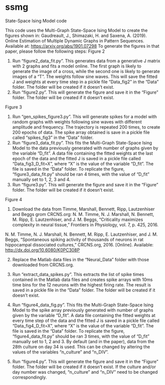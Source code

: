 # ssmg
State-Space Ising Model code

This code uses the Multi-Graph State-Space Ising Model to create the figures shown in:
Gaudreault, J., Shimazaki, H. and Saxena, A. (2019). Online Estimation of Multiple Dynamic Graphs in Pattern Sequences. Available at: https://arxiv.org/abs/1901.07298
To generate the figures in that paper, please follow the following steps:
Figure 2 
1. Run “figure2_data_fit.py”. This generates data from a generative J matrix with 2 graphs and fits a model online. The first graph is likely to generate the image of a cross, while the second one is likely to generate images of a “T”. The weights follow sine waves. This will save the fitted J and weights at every time step in a pickle file “Data_fig2” in the “Data” folder. The folder will be created if it doesn’t exist.
2. Run “figure2.py”. This will generate the figure and save it in the “Figure” folder. The folder will be created if it doesn’t exist.

Figure 3
1. Run “gen_spikes_figure3.py”. This will generate spikes for a model with random graphs with weights following sine waves with different amplitude and frequency. The trajectory is repeated 200 times, to create 200 epochs of data. The spike array obtained is save in a pickle file called “spikes_fig3” in the “Data” folder.
2. Run “figure3_data_fit.py”. This fits the Multi-Graph State-Space Ising Model to the data previously generated with number of graphs given by the variable “D_fit”. A data file containing the fitted weights at the last epoch of the data and the fitted J is saved in a pickle file called “Data_fig3_D_fit=X”, where “X” is the value of the variable “D_fit”. The file is saved in the “Data” folder. To replicate the figure, “figure3_data_fit.py” should be ran 4 times, with the value of “D_fit” manually set to 1, 2, 3 and 4.
3. Run “figure3.py”. This will generate the figure and save it in the “Figure” folder. The folder will be created if it doesn’t exist.

Figure 4
1. Download the data from Timme, Marshall, Bennett, Ripp, Lautzenhiser and Beggs grom CRCNS.org: 
N. M. Timme, N. J. Marshall, N. Bennett, M. Ripp, E. Lautzenhiser, and J. M. Beggs, “Criticality maximizes complexity in neural tissue,” Frontiers in Physiology, vol. 7, p. 425, 2016.

N. M. Timme, N. J. Marshall, N. Bennett, M. Ripp, E. Lautzenhiser, and J. M. Beggs, “Spontaneous spiking activity of thousands of neurons in rat hippocampal dissociated cultures,” CRCNS.org, 2016. [Online]. Available: http://dx.doi.org/10.6080/K0PC308P

2. Replace the Matlab data files in the “Neural_Data” folder with those downloaded from CRCNS.org.

3. Run “extract_data_spikes.py”. This extracts the list of spike times contained in the Matlab data files and creates spike arrays with 10ms time bins for the 12 neurons with the highest firing rate. The result is saved in a pickle file in the “Data” folder. The folder will be created if it doesn’t exist.
4. Run “figure4_data_fig.py”. This fits the Multi-Graph State-Space Ising Model to the spike array previously generated with number of graphs given by the variable “D_fit”. A data file containing the fitted weights at every time step of the data and the fitted J is saved in a pickle file called “Data_fig4_D_fit=X”, where “X” is the value of the variable “D_fit”. The file is saved in the “Data” folder. To replicate the figure, “figure4_data_fit.py” should be ran 3 times, with the value of “D_fit” manually set to 1, 2 and 3. By default (and in the paper), data from the 28th culture on day 34 is used. This can be changed by altering the values of the variables “n_culture” and “n_DIV”.
5. Run “figure4.py”. This will generate the figure and save it in the “Figure” folder. The folder will be created if it doesn’t exist. If the culture and/or day number was changed, “n_culture” and “n_DIV” need to be changed correspondingly. 
